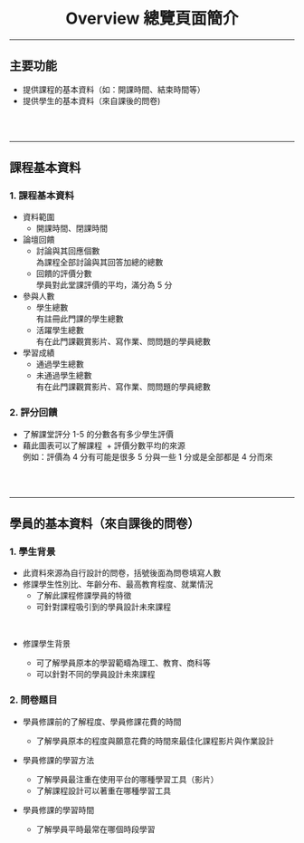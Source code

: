 # <center>Overview 總覽頁面簡介</center>
<hr>

## __主要功能__

* 提供課程的基本資料（如：開課時間、結束時間等）
* 提供學生的基本資料（來自課後的問卷)

<br><br>
<hr>

## __課程基本資料__

### __1. 課程基本資料__ 

<!--<img src="OverView1.png" alt="OverView1" width=700>-->

* 資料範圍
  + 開課時間、閉課時間
* 論壇回饋
  + 討論與其回應個數
    <br>為課程全部討論與其回答加總的總數
  + 回饋的評價分數
    <br>學員對此堂課評價的平均，滿分為 5 分
* 參與人數
  + 學生總數
    <br>有註冊此門課的學生總數
  + 活躍學生總數
    <br>有在此門課觀賞影片、寫作業、問問題的學員總數
* 學習成績
  + 通過學生總數
  + 未通過學生總數
    <br>有在此門課觀賞影片、寫作業、問問題的學員總數


### __2. 評分回饋__
* 了解課堂評分 1-5 的分數各有多少學生評價
* 藉此圖表可以了解課程
  + 評價分數平均的來源 
  <br>例如：評價為 4 分有可能是很多 5 分與一些 1 分或是全部都是 4 分而來
  
 <!-- <img src="OverView2.png" alt="OverView2" width=100%><!--

### __3. 通過項目__
* 了解課程中各個項目的通過、未通過與認證通過的學生的數量與比例
* 藉此圖表可以了解課程各項目的
  + 熱門度
    <br>例如：很多 / 很少比例的人參與作答
  + 難易度
    <br>例如：很大 / 很少比例的人通過課程
    
  <!--<img src="OverView3.png" alt="OverView3" width=100%>-->
    <br><br>
<hr>

## __學員的基本資料（來自課後的問卷）__

### __1. 學生背景__
* 此資料來源為自行設計的問卷，括號後面為問卷填寫人數
* 修課學生性別比、年齡分布、最高教育程度、就業情況
  + 了解此課程修課學員的特徵
  + 可針對課程吸引到的學員設計未來課程
  
  <!--<img src="OverView4.png" alt="OverView4" width=100%>-->

* 修課學生背景
  + 可了解學員原本的學習範疇為理工、教育、商科等
  + 可以針對不同的學員設計未來課程<br>
  
  <!--<img src="OverView5.png" alt="OverView5" width=100%>-->

### __2. 問卷題目__
* 學員修課前的了解程度、學員修課花費的時間
  + 了解學員原本的程度與願意花費的時間來最佳化課程影片與作業設計
  
  <!--<img src="OverView6.png" alt="OverView6" width=100%>-->

* 學員修課的學習方法
  + 了解學員最注重在使用平台的哪種學習工具（影片）
  + 了解課程設計可以著重在哪種學習工具
  
  <!--<img src="OverView7.png" alt="OverView7" width=100%>-->

* 學員修課的學習時間
  + 了解學員平時最常在哪個時段學習
  
  <!--<img src="OverView8.png" alt="OverView8" width=100%>-->
